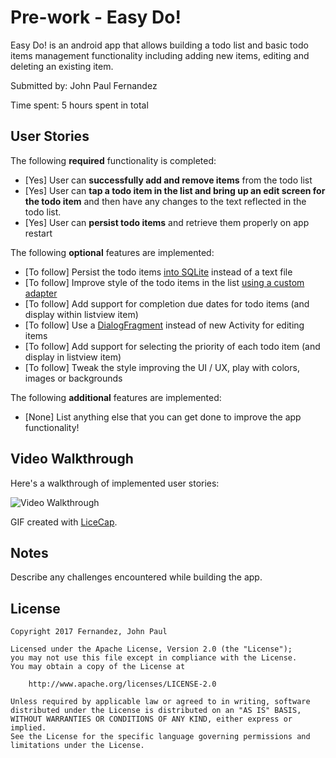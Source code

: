 # Pre-work - Easy Do!

Easy Do! is an android app that allows building a todo list and basic todo items management functionality including adding new items, editing and deleting an existing item.

Submitted by: John Paul Fernandez

Time spent: 5 hours spent in total

## User Stories

The following **required** functionality is completed:

* [Yes] User can **successfully add and remove items** from the todo list
* [Yes] User can **tap a todo item in the list and bring up an edit screen for the todo item** and then have any changes to the text reflected in the todo list.
* [Yes] User can **persist todo items** and retrieve them properly on app restart

The following **optional** features are implemented:

* [To follow] Persist the todo items [into SQLite](http://guides.codepath.com/android/Persisting-Data-to-the-Device#sqlite) instead of a text file
* [To follow] Improve style of the todo items in the list [using a custom adapter](http://guides.codepath.com/android/Using-an-ArrayAdapter-with-ListView)
* [To follow] Add support for completion due dates for todo items (and display within listview item)
* [To follow] Use a [DialogFragment](http://guides.codepath.com/android/Using-DialogFragment) instead of new Activity for editing items
* [To follow] Add support for selecting the priority of each todo item (and display in listview item)
* [To follow] Tweak the style improving the UI / UX, play with colors, images or backgrounds

The following **additional** features are implemented:

* [None] List anything else that you can get done to improve the app functionality!

## Video Walkthrough 

Here's a walkthrough of implemented user stories:

<img src='http://i.imgur.com/UWm9dtw.gif' title='Video Walkthrough' width='' alt='Video Walkthrough' />

GIF created with [LiceCap](http://www.cockos.com/licecap/).

## Notes

Describe any challenges encountered while building the app.

## License

    Copyright 2017 Fernandez, John Paul

    Licensed under the Apache License, Version 2.0 (the "License");
    you may not use this file except in compliance with the License.
    You may obtain a copy of the License at

        http://www.apache.org/licenses/LICENSE-2.0

    Unless required by applicable law or agreed to in writing, software
    distributed under the License is distributed on an "AS IS" BASIS,
    WITHOUT WARRANTIES OR CONDITIONS OF ANY KIND, either express or implied.
    See the License for the specific language governing permissions and
    limitations under the License.
